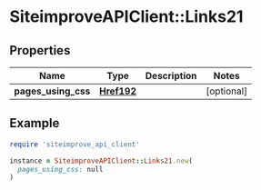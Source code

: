 # SiteimproveAPIClient::Links21

## Properties

| Name | Type | Description | Notes |
| ---- | ---- | ----------- | ----- |
| **pages_using_css** | [**Href192**](Href192.md) |  | [optional] |

## Example

```ruby
require 'siteimprove_api_client'

instance = SiteimproveAPIClient::Links21.new(
  pages_using_css: null
)
```

